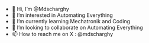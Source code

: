 - 👋 Hi, I’m @Mdscharghy
- 👀 I’m interested in Automating Everything 
- 🌱 I’m currently learning Mechatronik and Coding
- 💞️ I’m looking to collaborate on Automating Everything
- 📫 How to reach me on X : @mdscharghy

<!---
Mdscharghy/Mdscharghy is a ✨ special ✨ repository because its `README.md` (this file) appears on your GitHub profile.
You can click the Preview link to take a look at your changes.
--->
